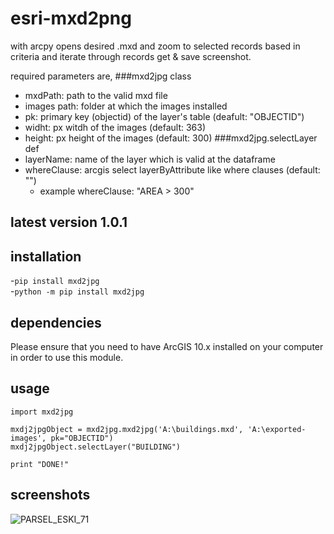 # esri-mxd2png
with arcpy opens desired .mxd and zoom to selected records based in criteria and  iterate through records get &amp; save screenshot.

required parameters are,
###mxd2jpg class
* mxdPath: path to the valid mxd file
* images path: folder at which the images installed
* pk: primary key (objectid) of the layer's table (deafult: "OBJECTID")
* widht: px witdh of the images (default: 363)
* height: px height of the images (default: 300)
###mxd2jpg.selectLayer def
* layerName: name of the layer which is valid at the dataframe
* whereClause: arcgis select layerByAttribute like where clauses (default: "")
  * example whereClause: "AREA > 300"

## latest version 1.0.1

## installation
-```pip install mxd2jpg``` <br>
-```python -m pip install mxd2jpg ```

## dependencies
Please ensure that you need to have ArcGIS 10.x installed on your computer in order to use this module.

## usage

```
import mxd2jpg

mxdj2jpgObject = mxd2jpg.mxd2jpg('A:\buildings.mxd', 'A:\exported-images', pk="OBJECTID")
mxdj2jpgObject.selectLayer("BUILDING")

print "DONE!"
```
## screenshots
<a><img src="https://image.ibb.co/mzSGZK/PARSEL_ESKI_71.jpg" alt="PARSEL_ESKI_71" border="0"></a>
